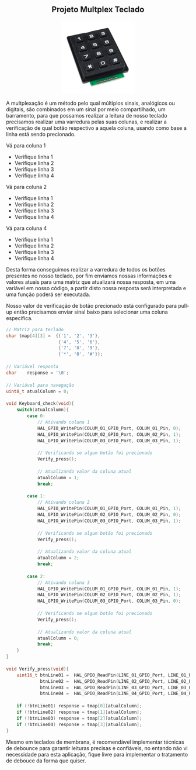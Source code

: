 <div align="center">
    <h2>Projeto Multplex Teclado</h2>
    <img src="./images/multplex teclado/teclado3x4.png" alt="teclado3x4.png" width="200" height="200">
</div>

A multplexação é um método pelo qual múltiplos sinais, analógicos ou digitais, são combinados em um sinal por meio compartilhado, um barramento, para que possamos realizar a leitura de nosso teclado precisamos realizar uma varredura pelas suas colunas, e realizar a verificação de qual botão respectivo a aquela coluna, usando como base a linha está sendo precionado.

Vá para coluna 1
- Verifique linha 1
- Verifique linha 2
- Verifique linha 3
- Verifique linha 4

Vá para coluna 2
- Verifique linha 1
- Verifique linha 2
- Verifique linha 3
- Verifique linha 4

Vá para coluna 4
- Verifique linha 1
- Verifique linha 2
- Verifique linha 3
- Verifique linha 4

Desta forma conseguimos realizar a varredura de todos os botões presentes no nosso teclado, por fim enviamos nossas informações e valores atuais para uma matriz que atualizará nossa resposta, em uma variável em nosso código, a partir disto nossa resposta será interpretada e uma função poderá ser executada.

Nosso valor de verificação de botão precionado está configurado para pull-up então precisamos enviar sinal baixo para selecionar uma coluna especifica.

```C
// Matriz para teclado
char tmap[4][3] =  {{'1', '2', '3'},
					{'4', '5', '6'},
					{'7', '8', '9'},
					{'*', '0', '#'}};

// Variável resposta
char    response = '\0';

// Variável para navegação
uint8_t atualColumn = 0;

void Keyboard_check(void){
    switch(atualColumn){
		case 0:
            // Ativando coluna 1
			HAL_GPIO_WritePin(COLUM_01_GPIO_Port, COLUM_01_Pin, 0);
			HAL_GPIO_WritePin(COLUM_02_GPIO_Port, COLUM_02_Pin, 1);
			HAL_GPIO_WritePin(COLUM_03_GPIO_Port, COLUM_03_Pin, 1);

            // Verificando se algum botão foi precionado
			Verify_press();

            // Atualizando valor da coluna atual
			atualColumn = 1;
			break;

		case 1:
            // Ativando coluna 2
			HAL_GPIO_WritePin(COLUM_01_GPIO_Port, COLUM_01_Pin, 1);
			HAL_GPIO_WritePin(COLUM_02_GPIO_Port, COLUM_02_Pin, 0);
			HAL_GPIO_WritePin(COLUM_03_GPIO_Port, COLUM_03_Pin, 1);

            // Verificando se algum botão foi precionado
			Verify_press();

            // Atualizando valor da coluna atual
			atualColumn = 2;
			break;

		case 2:
            // Ativando coluna 3
			HAL_GPIO_WritePin(COLUM_01_GPIO_Port, COLUM_01_Pin, 1);
			HAL_GPIO_WritePin(COLUM_02_GPIO_Port, COLUM_02_Pin, 1);
			HAL_GPIO_WritePin(COLUM_03_GPIO_Port, COLUM_03_Pin, 0);

            // Verificando se algum botão foi precionado
			Verify_press();

            // Atualizando valor da coluna atual
			atualColumn = 0;
			break;
	}
}

void Verify_press(void){
    uint16_t btnLine01 =  HAL_GPIO_ReadPin(LINE_01_GPIO_Port, LINE_01_Pin),
             btnLine02 =  HAL_GPIO_ReadPin(LINE_02_GPIO_Port, LINE_02_Pin),
             btnLine03 =  HAL_GPIO_ReadPin(LINE_03_GPIO_Port, LINE_03_Pin),
             btnLine04 =  HAL_GPIO_ReadPin(LINE_04_GPIO_Port, LINE_04_Pin);

    if (!btnLine01) response = tmap[0][atualColumn];
    if (!btnLine02) response = tmap[1][atualColumn];
    if (!btnLine03) response = tmap[2][atualColumn];
    if (!btnLine04) response = tmap[3][atualColumn];
}

```

Mesmo em teclados de membrana, é recomendável implementar técnicas de debounce para garantir leituras precisas e confiáveis, no entando não vi necessidade para esta aplicação, fique livre para implementar o tratamento de debouce da forma que quiser.